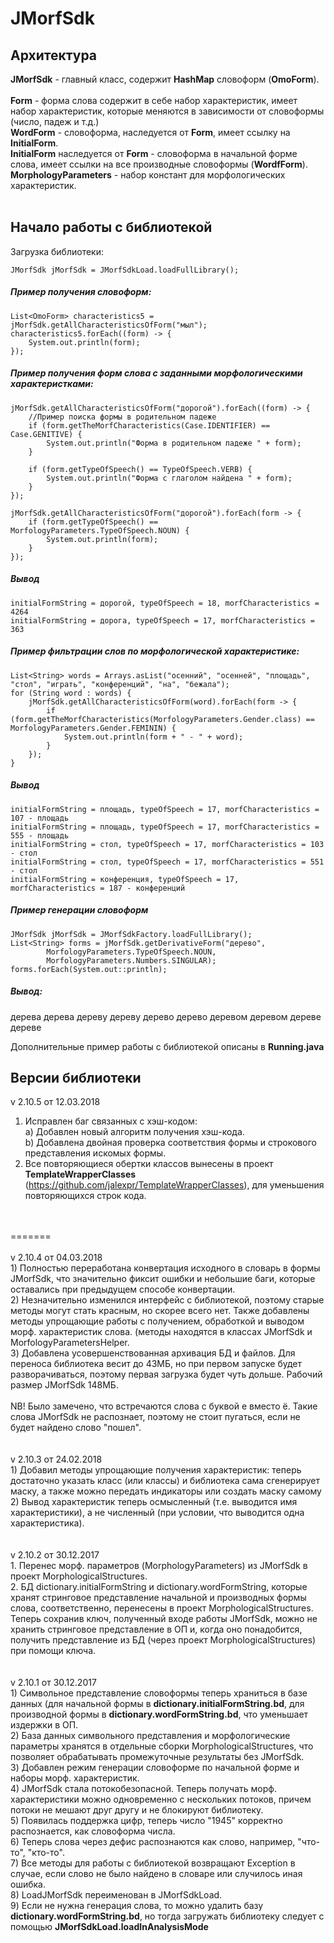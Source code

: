 # JMorfSdk<br>
## Архитектура

<b>JMorfSdk</b> - главный класс, содержит <b>HashMap</b> словоформ (<b>OmoForm</b>). <br>
<br>
<b>Form</b> - форма слова содержит в себе набор характеристик, имеет набор характеристик, которые меняются в зависимости от словоформы (число, падеж и т.д.) <br>
<b>WordForm</b> - словоформа, наследуется от <b>Form</b>, имеет ссылку на <b>InitialForm</b>. <br>
<b>InitialForm</b> наследуется от <b>Form</b> - словоформа в начальной форме слова, имеет ссылки на все производные словоформы (<b>WordfForm</b>). <br>
<b>MorphologyParameters</b> - набор констант для морфологических характеристик. <br>
<br>


## Начало работы с библиотекой 

Загрузка библиотеки:
```
JMorfSdk jMorfSdk = JMorfSdkLoad.loadFullLibrary();
```
##### Пример получения словоформ:
```
List<OmoForm> characteristics5 = jMorfSdk.getAllCharacteristicsOfForm("мыл");
characteristics5.forEach((form) -> {
    System.out.println(form);
});
```
##### Пример получения форм слова с заданными морфологическими характеристками:
```
jMorfSdk.getAllCharacteristicsOfForm("дорогой").forEach((form) -> {
    //Пример поиска формы в родительном падеже
    if (form.getTheMorfCharacteristics(Case.IDENTIFIER) == Case.GENITIVE) {
        System.out.println("Форма в родительном падеже " + form);
    }
    
    if (form.getTypeOfSpeech() == TypeOfSpeech.VERB) {
        System.out.println("Форма с глаголом найдена " + form);
    }
});

jMorfSdk.getAllCharacteristicsOfForm("дорогой").forEach(form -> {
	if (form.getTypeOfSpeech() == MorfologyParameters.TypeOfSpeech.NOUN) {
		System.out.println(form);
	}
});

```
##### Вывод
```
initialFormString = дорогой, typeOfSpeech = 18, morfCharacteristics = 4264
initialFormString = дорога, typeOfSpeech = 17, morfCharacteristics = 363
```
##### Пример фильтрации слов по морфологической характеристике:
```
List<String> words = Arrays.asList("осенний", "осенней", "площадь", "стол", "играть", "конференций", "на", "бежала");
for (String word : words) {
    jMorfSdk.getAllCharacteristicsOfForm(word).forEach(form -> {
        if (form.getTheMorfCharacteristics(MorfologyParameters.Gender.class) == MorfologyParameters.Gender.FEMININ) {
            System.out.println(form + " - " + word);
        }
    });
}
```
##### Вывод
```
initialFormString = площадь, typeOfSpeech = 17, morfCharacteristics = 107 - площадь
initialFormString = площадь, typeOfSpeech = 17, morfCharacteristics = 555 - площадь
initialFormString = стол, typeOfSpeech = 17, morfCharacteristics = 103 - стол
initialFormString = стол, typeOfSpeech = 17, morfCharacteristics = 551 - стол
initialFormString = конференция, typeOfSpeech = 17, morfCharacteristics = 187 - конференций
```

##### Пример генерации словоформ
```
JMorfSdk jMorfSdk = JMorfSdkFactory.loadFullLibrary();
List<String> forms = jMorfSdk.getDerivativeForm("дерево",
		MorfologyParameters.TypeOfSpeech.NOUN,
		MorfologyParameters.Numbers.SINGULAR);
forms.forEach(System.out::println);
```
##### Вывод:
дерева
дерева
дереву
дереву
дерево
дерево
деревом
деревом
дереве
дереве

Дополнительные пример работы с библиотекой описаны в <b>Running.java</b> <br>

## Версии библиотеки

v 2.10.5 от 12.03.2018<br>
1) Исправлен баг связанных с хэш-кодом:<br>
  а) Добавлен новый алгоритм получения хэш-кода. <br>
  b) Добавлена двойная проверка соответствия формы и строкового представления искомых формы. <br>
2) Все повторяющиеся обертки классов вынесены в проект <b>TemplateWrapperClasses</b> (https://github.com/jalexpr/TemplateWrapperClasses), для уменьшения повторяющихся строк кода. <br>
<br>
<br>
=======<br>
<br>
v 2.10.4 от 04.03.2018<br>
1) Полностью переработана конвертация исходного в словарь в формы JMorfSdk, что значительно фиксит ошибки и небольшие баги, которые оставались при предыдущем способе конвертации.<br>
2) Незначительно изменился интерфейс с библиотекой, поэтому старые методы могут стать красным, но скорее всего нет. Также добавлены методы  упрощающие работы с получением, обработкой и выводом морф. характеристик слова. (методы находятся в классах JMorfSdk и MorfologyParametersHelper.<br>
3) Добавлена усовершенствованная архивация БД и файлов. Для переноса библиотека весит до 43МБ, но при первом запуске будет разворачиваться, поэтому первая загрузка будет чуть дольше. Рабочий размер JMorfSdk 148МБ.<br>
<br>
NB! Было замечено, что встречаются слова с буквой е вместо ё. Такие слова JMorfSdk не распознает, поэтому не стоит пугаться, если не будет найдено слово "пошел".<br>
<br>
<br>
v 2.10.3 от 24.02.2018 <br>
1) Добавил методы упрощающие получения характеристик: теперь достаточно указать класс (или классы) и библиотека сама сгенерирует маску, а также можно передать индикаторы или создать маску самому <br>
2) Вывод характеристик теперь осмысленный (т.е. выводится имя характеристики), а не численный (при условии, что выводится одна характеристика). <br>
<br>
<br>
v 2.10.2 от 30.12.2017 <br>
1. Перенес морф. параметров (MorphologyParameters) из JMorfSdk в проект MorphologicalStructures.<br>
2. БД dictionary.initialFormString и dictionary.wordFormString, которые хранят стринговое представление начальной и производных формы слова, соответственно, перенесены в проект  MorphologicalStructures. Теперь сохранив ключ, полученный входе работы JMorfSdk, можно не хранить стринговое представление в ОП и, когда оно понадобится, получить представление из БД (через проект MorphologicalStructures) при помощи ключа.<br>
<br>
<br>
v 2.10.1 от 30.12.2017 <br>
1) Символьное представление словоформы теперь храниться в базе данных (для начальной формы в <b>dictionary.initialFormString.bd</b>, для производной формы в <b>dictionary.wordFormString.bd</b>, что уменьшает издержки в ОП. <br>
2) База данных символьного представления и морфологические параметры хранятся в отдельные сборки MorphologicalStructures, что позволяет обрабатывать промежуточные результаты без JMorfSdk. <br>
3) Добавлен режим генерации словоформе по начальной форме и наборы морф. характеристик. <br>
4) JMorfSdk стала потокобезопасной. Теперь получать морф. характеристики можно одновременно с нескольких потоков, причем потоки не мешают друг другу и не блокируют библиотеку. <br>
5) Появилась поддержка цифр, теперь число "1945" корректно распознается, как словоформа числа. <br>
6) Теперь слова через дефис распознаются как слово, например, "что-то", "кто-то". <br>
7) Все методы для работы с библиотекой возвращают Exception в случае, если слово не было найдено в словаре или случилось иная ошибка. <br>
8) LoadJMorfSdk переименован в JMorfSdkLoad. <br>
9) Если не нужна генерация слова, то можно удалить базу <b>dictionary.wordFormString.bd</b>, но тогда загружать библиотеку следует с помощью <b>JMorfSdkLoad.loadInAnalysisMode</b> <br>
